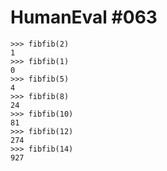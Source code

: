 # HumanEval #063

```
>>> fibfib(2)
1
>>> fibfib(1)
0
>>> fibfib(5)
4
>>> fibfib(8)
24
>>> fibfib(10)
81
>>> fibfib(12)
274
>>> fibfib(14)
927



```

